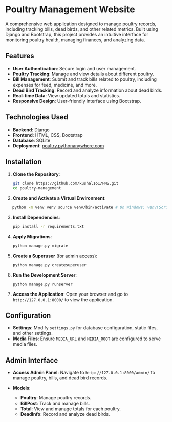 # Poultry Management Website

A comprehensive web application designed to manage poultry records, including tracking bills, dead birds, and other related metrics. Built using Django and Bootstrap, this project provides an intuitive interface for monitoring poultry health, managing finances, and analyzing data.

## Features

- **User Authentication**: Secure login and user management.
- **Poultry Tracking**: Manage and view details about different poultry.
- **Bill Management**: Submit and track bills related to poultry, including expenses for feed, medicine, and more.
- **Dead Bird Tracking**: Record and analyze information about dead birds.
- **Real-time Data**: View updated totals and statistics.
- **Responsive Design**: User-friendly interface using Bootstrap.

## Technologies Used

- **Backend**: Django
- **Frontend**: HTML, CSS, Bootstrap
- **Database**: SQLite 
- **Deployment**: [poultry.pythonanywhere.com ](https://poultry.pythonanywhere.com/)

## Installation

1. **Clone the Repository**:
   ```bash
   git clone https://github.com/kushal1o1/PMS.git
   cd poultry-management 
   ```
2. **Create and Activate a Virtual Environment**: 
```bash
   python -m venv venv source venv/bin/activate # On Windows: venv\Scripts\activate
```

3. **Install Dependencies**:
   ```bash
   pip install -r requirements.txt
   ```

4. **Apply Migrations**:
   ```bash
   python manage.py migrate
   ```

5. **Create a Superuser** (for admin access):
   ```bash
   python manage.py createsuperuser
   ```
6. **Run the Development Server**:
   ```bash
   python manage.py runserver
   ```
7. **Access the Application**:
   Open your browser and go to `http://127.0.0.1:8000/` to view the application.
## Configuration

- **Settings**: Modify `settings.py` for database configuration, static files, and other settings.
- **Media Files**: Ensure `MEDIA_URL` and `MEDIA_ROOT` are configured to serve media files.

## Admin Interface

- **Access Admin Panel**: Navigate to `http://127.0.0.1:8000/admin/` to manage poultry, bills, and dead bird records.

- **Models**:
  - **Poultry**: Manage poultry records.
  - **BillPost**: Track and manage bills.
  - **Total**: View and manage totals for each poultry.
  - **DeadInfo**: Record and analyze dead birds.
